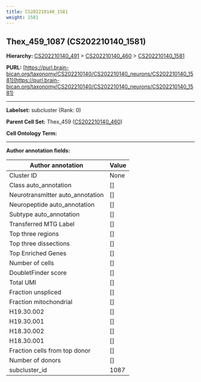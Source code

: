 ```yaml
---
title: CS202210140_1581
weight: 1581
---
```

## Thex_459_1087 (CS202210140_1581)
<b>Hierarchy: </b>
[CS202210140_491](../CS202210140_491) >
[CS202210140_460](../CS202210140_460) >
[CS202210140_1581](../CS202210140_1581)

**PURL:** [https://purl.brain-bican.org/taxonomy/CS202210140/CS202210140_neurons/CS202210140_1581](https://purl.brain-bican.org/taxonomy/CS202210140/CS202210140_neurons/CS202210140_1581)

---


**Labelset:** subcluster (Rank: 0)

**Parent Cell Set:** Thex_459 ([CS202210140_460](../CS202210140_460))



**Cell Ontology Term:** 

[MARKER GENES.]: #


---

[TRANSFERRED ANNOTATIONS.]: #


[AUTHOR ANNOTATION FIELDS.]: #


**Author annotation fields:**

| Author annotation | Value |
|-------------------|-------|
|Cluster ID|None|
|Class auto_annotation|[]|
|Neurotransmitter auto_annotation|[]|
|Neuropeptide auto_annotation|[]|
|Subtype auto_annotation|[]|
|Transferred MTG Label|[]|
|Top three regions|[]|
|Top three dissections|[]|
|Top Enriched Genes|[]|
|Number of cells|[]|
|DoubletFinder score|[]|
|Total UMI|[]|
|Fraction unspliced|[]|
|Fraction mitochondrial|[]|
|H19.30.002|[]|
|H19.30.001|[]|
|H18.30.002|[]|
|H18.30.001|[]|
|Fraction cells from top donor|[]|
|Number of donors|[]|
|subcluster_id|1087|

